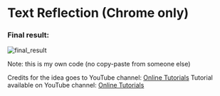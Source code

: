 <h1>Text Reflection (Chrome only)</h1>
<h3>Final result:</h3>

![final_result](https://user-images.githubusercontent.com/31028022/49542666-e13b7b00-f8de-11e8-9fe3-3d2fcbb52fab.png)


Note: this is my own code (no copy-paste from someone else)

Credits for the idea goes to YouTube channel: <a href="https://www.youtube.com/channel/UCbwXnUipZsLfUckBPsC7Jog" target="_blank">Online Tutorials</a>
Tutorial available on YouTube channel: <a href="https://www.youtube.com/channel/UCbwXnUipZsLfUckBPsC7Jog"           target="_blank">Online Tutorials</a>